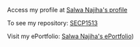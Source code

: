 Access my profile at [Salwa Najiha's profile](https://github.com/salwanajiha/salwanajiha)

To see my repository: [SECP1513](https://github.com/salwanajiha/SECP1513)

Visit my ePortfolio: [Salwa Najiha's ePortfolio](https://salwanajiha.github.io/github.io/))
